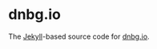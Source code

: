 # dnbg.io

The [Jekyll](https://jekyllrb.com/)-based source code for [dnbg.io](http://www.dnbg.io).

